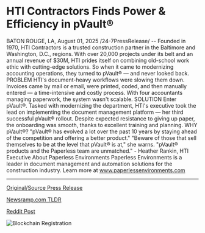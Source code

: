 # HTI Contractors Finds Power &amp; Efficiency in pVault®

BATON ROUGE, LA, August 01, 2025 /24-7PressRelease/ -- Founded in 1970, HTI Contractors is a trusted construction partner in the Baltimore and Washington, D.C., regions.  With over 20,000 projects under its belt and an annual revenue of $30M, HTI prides itself on combining old-school work ethic with cutting-edge solutions. So when it came to modernizing accounting operations, they turned to pVault® — and never looked back.  PROBLEM  HTI's document-heavy workflows were slowing them down. Invoices came by mail or email, were printed, coded, and then manually entered — a time-intensive and costly process. With four accountants managing paperwork, the system wasn't scalable.  SOLUTION  Enter pVault®. Tasked with modernizing the department, HTI's executive took the lead on implementing the document management platform — her third successful pVault® rollout. Despite expected resistance to giving up paper, the onboarding was smooth, thanks to excellent training and planning.  WHY pVault®?  "pVault® has evolved a lot over the past 10 years by staying ahead of the competition and offering a better product." "Beware of those that sell themselves to be at the level that pVault® is at," she warns. "pVault® products and the Paperless team are unmatched." - Heather Rankin, HTI Executive  About Paperless Environments  Paperless Environments is a leader in document management and automation solutions for the construction industry. Learn more at www.paperlessenvironments.com 

---

[Original/Source Press Release](https://www.24-7pressrelease.com/press-release/525455/hti-contractors-finds-power-efficiency-in-pvault)
                    

[Newsramp.com TLDR](https://newsramp.com/curated-news/hti-contractors-boosts-efficiency-with-pvault-r-document-management/794f2086e3ef6b1715df26e4576813c6) 

 



[Reddit Post](https://www.reddit.com/r/newsramp/comments/1meq31q/hti_contractors_boosts_efficiency_with_pvault/) 



![Blockchain Registration](https://cdn.newsramp.app/24-7PressRelease/qrcode/258/1/ninaCj9f.webp)